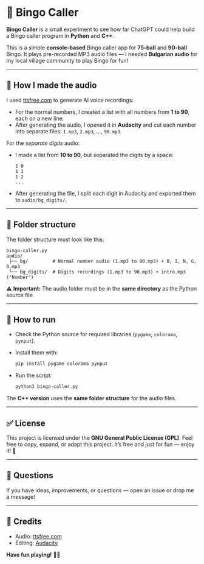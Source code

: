 # 🎉 Bingo Caller

**Bingo Caller** is a small experiment to see how far ChatGPT could help build a Bingo caller program in **Python** and **C++**.

This is a simple **console-based** Bingo caller app for **75-ball** and **90-ball** Bingo.
It plays pre-recorded MP3 audio files — I needed **Bulgarian audio** for my local village community to play Bingo for fun!

---

## 📢 How I made the audio

I used [ttsfree.com](https://ttsfree.com) to generate AI voice recordings:

* For the normal numbers, I created a list with all numbers from **1 to 90**, each on a new line.
* After generating the audio, I opened it in **Audacity** and cut each number into separate files:
  `1.mp3`, `2.mp3`, …, `90.mp3`.

For the *separate digits* audio:

* I made a list from **10 to 90**, but separated the digits by a space:

  ```
  1 0
  1 1
  1 2
  ...
  ```
* After generating the file, I split each digit in Audacity and exported them to `audio/bg_digits/`.

---

## 📂 Folder structure

The folder structure must look like this:

```
bingo-caller.py
audio/
 ├── bg/         # Normal number audio (1.mp3 to 90.mp3) + B, I, N, G, O.mp3
 └── bg_digits/  # Digits recordings (1.mp3 to 90.mp3) + intro.mp3 ("Number")
```

⚠️ **Important:** The audio folder must be in the **same directory** as the Python source file.

---

## 🚀 How to run

* Check the Python source for required libraries (`pygame`, `colorama`, `pynput`).
* Install them with:

  ```bash
  pip install pygame colorama pynput
  ```
* Run the script:

  ```bash
  python3 bingo-caller.py
  ```

The **C++ version** uses the **same folder structure** for the audio files.

---

## ✅ License

This project is licensed under the **GNU General Public License (GPL)**.
Feel free to copy, expand, or adapt this project. It’s free and just for fun — enjoy it! 🎉

---

## 🙌 Questions

If you have ideas, improvements, or questions — open an issue or drop me a message!

---

## 🔗 Credits

* Audio: [ttsfree.com](https://ttsfree.com)
* Editing: [Audacity](https://www.audacityteam.org/)

**Have fun playing!** 🥳✨

